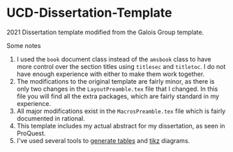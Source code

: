 # UCD-Dissertation-Template
2021 Dissertation template modified from the Galois Group template.

Some notes

1. I used the `book` document class instead of the `amsbook` class to have more control over the section titles using `titlesec` and `titletoc`. I do not have enough experience with either to make them work together.
2. The modifications to the original template are fairly minor, as there is only two changes in the `LayoutPreamble.tex` file that I changed. In this file you will find all the extra packages, which are fairly standard in my experience.
3. All major modifications exist in the `MacrosPreamble.tex` file which is fairly documented in rational.
4. This template includes my actual abstract for my dissertation, as seen in ProQuest.
5. I've used several tools to [generate tables](https://www.tablesgenerator.com/) and [tikz](https://www.mathcha.io/editor) diagrams. 
